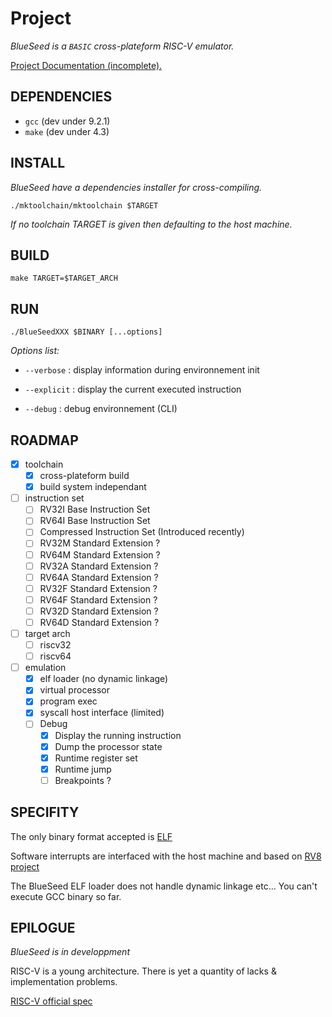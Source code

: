 # Project

*_BlueSeed is a `BASIC` cross-plateform RISC-V emulator._*

[Project Documentation (incomplete).](doc/project.md)

## DEPENDENCIES

- `gcc` (dev under 9.2.1)
- `make` (dev under 4.3)

## INSTALL

_BlueSeed have a dependencies installer for cross-compiling._

`./mktoolchain/mktoolchain $TARGET`

_If no toolchain TARGET is given then defaulting to the host machine._


## BUILD

`make TARGET=$TARGET_ARCH`


## RUN

`./BlueSeedXXX $BINARY [...options]`

*Options list:*
  - `--verbose`   : display information during environnement init

  - `--explicit`  : display the current executed instruction

  - `--debug`     : debug environnement (CLI)


## ROADMAP

- [X] toolchain
  - [X] cross-plateform build
  - [X] build system independant
- [ ] instruction set
  - [ ] RV32I Base Instruction Set
  - [ ] RV64I Base Instruction Set
  - [ ] Compressed Instruction Set (Introduced recently)
  - [ ] RV32M Standard Extension ?
  - [ ] RV64M Standard Extension ?
  - [ ] RV32A Standard Extension ?
  - [ ] RV64A Standard Extension ?
  - [ ] RV32F Standard Extension ?
  - [ ] RV64F Standard Extension ?
  - [ ] RV32D Standard Extension ?
  - [ ] RV64D Standard Extension ?
- [ ] target arch
  - [ ] riscv32
  - [ ] riscv64
- [ ] emulation
  - [X] elf loader (no dynamic linkage)
  - [X] virtual processor
  - [X] program exec
  - [X] syscall host interface (limited)
  - [ ] Debug
    - [X] Display the running instruction
    - [X] Dump the processor state
    - [X] Runtime register set
    - [X] Runtime jump
    - [ ] Breakpoints ?

## SPECIFITY

The only binary format accepted is [ELF](https://refspecs.linuxbase.org/elf/elf.pdf)

Software interrupts are interfaced with the host machine and based on [RV8 project](https://rv8.io/syscalls.html)

The BlueSeed ELF loader does not handle dynamic linkage etc... You can't execute GCC binary so far.

## EPILOGUE

_BlueSeed is in developpment_

RISC-V is a young architecture. There is yet a quantity of lacks & implementation problems.

[RISC-V official spec](https://content.riscv.org/wp-content/uploads/2019/06/riscv-spec.pdf)
